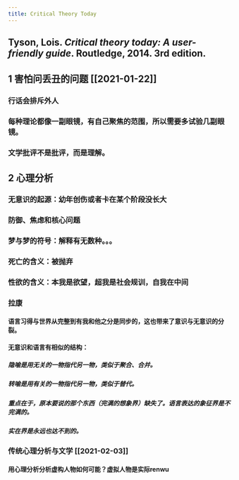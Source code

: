 ```yaml
---
title: Critical Theory Today
---
```


## Tyson, Lois. _Critical theory today: A user-friendly guide_. Routledge, 2014. 3rd edition.
## 1 害怕问丢丑的问题 [[2021-01-22]]
### 行话会排斥外人
### 每种理论都像一副眼镜，有自己聚焦的范围，所以需要多试验几副眼镜。
### 文学批评不是批评，而是理解。
## 2 心理分析
### 无意识的起源：幼年创伤或者卡在某个阶段没长大
### 防御、焦虑和核心问题
### 梦与梦的符号：解释有无数种。。。
### 死亡的含义：被抛弃
### 性欲的含义：本我是欲望，超我是社会规训，自我在中间
### 拉康
#### 语言习得与世界从完整到有我和他之分是同步的，这也带来了意识与无意识的分裂。
#### 无意识和语言有相似的结构：
##### 隐喻是用无关的一物指代另一物，类似于聚合、合并。
##### 转喻是用有关的一物指代另一物，类似于替代。
##### 重点在于，原本要说的那个东西（完满的想象界）缺失了。语言表达的象征界是不完满的。
##### 实在界是永远也达不到的。
### 传统心理分析与文学 [[2021-02-03]]
#### 用心理分析分析虚构人物如何可能？虚拟人物是实际renwu
